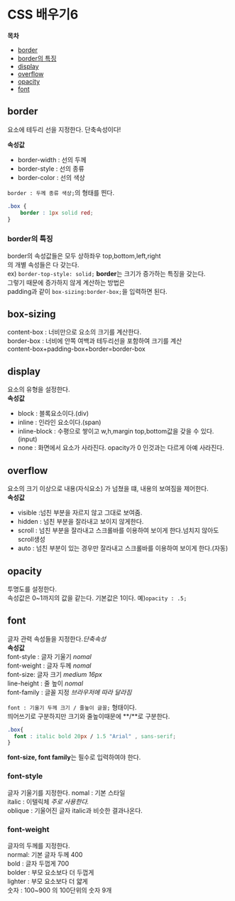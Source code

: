 # CSS 배우기6  
**목차**  
- [border](#border)
- [border의 특징](#border의-특징)
- [display](#display)
- [overflow](#overflow)
- [opacity](#opacity)
- [font](#font)  



## border  
요소에 테두리 선을 지정한다. 단축속성이다!  

**속성값**
  - border-width : 선의 두께
  - border-style : 선의 종류
  - border-color : 선의 색상  


```border : 두께 종류 색상;```의 형태를 띈다.  
```css
.box {
    border : 1px solid red;
} 
```  


### border의 특징  
border의 속성값들은 모두 상하좌우 top,bottom,left,right  
의 개별 속성들은 다 갖는다.  
ex) ```border-top-style: solid;```
**border**는 크기가 증가하는 특징을 갖는다.  
그렇기 때문에 증가하지 않게 계산하는 방법은  
padding과 같이 ```box-sizing:border-box;```을 입력하면 된다.  

## box-sizing  
content-box : 너비만으로 요소의 크기를 계산한다.  
border-box : 너비에 안쪽 여백과 테두리선을 포함하여 크기를 계산  
content-box+padding-box+border=border-box  

## display  
요소의 유형을 설정한다.  
**속성값**
  - block : 블록요소이다.(div)
  - inline : 인라인 요소이다.(span)
  - inline-block : 수평으로 쌓이고 w,h,margin top,bottom값을 갖을 수 있다.(input)
  - none : 화면에서 요소가 사라진다. opacity가 0 인것과는 다르게 아예 사라진다.  

## overflow  
요소의 크기 이상으로 내용(자식요소) 가 넘쳤을 떄, 내용의 보여짐을 제어한다.  
**속성값**
  - visible :넘친 부분을 자르지 않고 그대로 보여줌.
  - hidden : 넘친 부분을 잘라내고 보이지 않게한다.
  - scroll : 넘친 부분을 잘라내고 스크롤바를 이용하여 보이게 한다.넘치지 않아도 scroll생성
  - auto : 넘친 부분이 있는 경우만 잘라내고 스크롤바를 이용하여 보이게 한다.(자동)  

## opacity  
투명도를 설정한다.  
속성값은 0~1까지의 값을 같는다. 기본값은 1이다. 
예)```opacity : .5;```  

## font  
글자 관력 속성들을 지정한다.*단축속성*  
**속성값**  
font-style : 글자 기울기 *nomal*  
font-weight : 글자 두께  *nomal*  
font-size: 글자 크기 *medium 16px*  
line-height : 줄 높이 *nomal*  
font-family : 글꼴 지정 *브라우저에 따라 달라짐*  

```font : 기울기 두께 크기 / 줄높이 글꼴;``` 형태이다.  
띄어쓰기로 구분하지만 크기와 줄높이때문에 **/**로 구분한다.  

```css
.box{
  font : italic bold 20px / 1.5 "Arial" , sans-serif;
}
```  
**font-size, font family**는 필수로 입력하여야 한다.  

### font-style  
글자 기울기를 지정한다. 
nomal : 기본 스타일  
italic : 이텔릭체 *주로 사용한다.*  
oblique : 기울어진 글자 italic과 비슷한 결과나온다.  

### font-weight  
글자의 두께를 지정한다.  
normal: 기본 글자 두께 400  
bold : 글자 두껍게 700  
bolder : 부모 요소보다 더 두껍게  
lighter : 부모 요소보다 더 얇게  
숫자 : 100~900 의 100단위의 숫자 9개  

  



